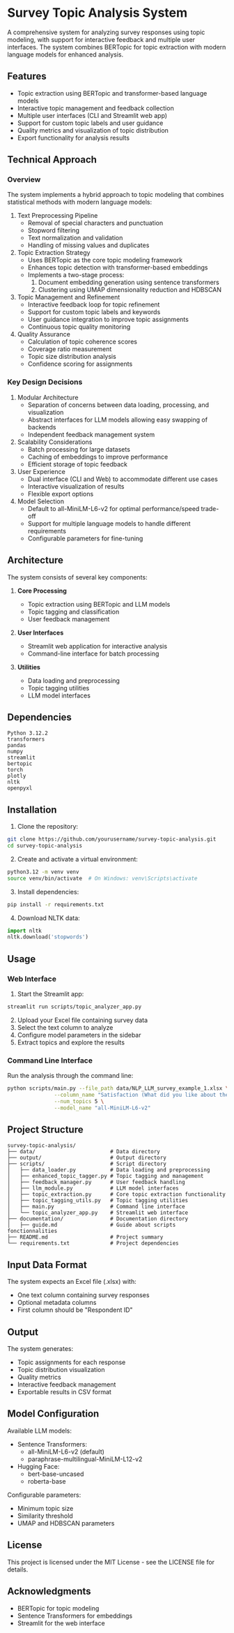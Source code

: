 # Survey Topic Analysis System

A comprehensive system for analyzing survey responses using topic modeling, with support for interactive feedback and multiple user interfaces. The system combines BERTopic for topic extraction with modern language models for enhanced analysis.

## Features

- Topic extraction using BERTopic and transformer-based language models
- Interactive topic management and feedback collection
- Multiple user interfaces (CLI and Streamlit web app)
- Support for custom topic labels and user guidance
- Quality metrics and visualization of topic distribution
- Export functionality for analysis results

## Technical Approach

### Overview

The system implements a hybrid approach to topic modeling that combines statistical methods with modern language models:

1. Text Preprocessing Pipeline
   - Removal of special characters and punctuation
   - Stopword filtering
   - Text normalization and validation
   - Handling of missing values and duplicates
2. Topic Extraction Strategy
   - Uses BERTopic as the core topic modeling framework
   - Enhances topic detection with transformer-based embeddings
   - Implements a two-stage process:
     1. Document embedding generation using sentence transformers
     2. Clustering using UMAP dimensionality reduction and HDBSCAN
3. Topic Management and Refinement
   - Interactive feedback loop for topic refinement
   - Support for custom topic labels and keywords
   - User guidance integration to improve topic assignments
   - Continuous topic quality monitoring
4. Quality Assurance
   - Calculation of topic coherence scores
   - Coverage ratio measurement
   - Topic size distribution analysis
   - Confidence scoring for assignments

### Key Design Decisions

1. Modular Architecture
   - Separation of concerns between data loading, processing, and visualization
   - Abstract interfaces for LLM models allowing easy swapping of backends
   - Independent feedback management system
2. Scalability Considerations
   - Batch processing for large datasets
   - Caching of embeddings to improve performance
   - Efficient storage of topic feedback
3. User Experience
   - Dual interface (CLI and Web) to accommodate different use cases
   - Interactive visualization of results
   - Flexible export options
4. Model Selection
   - Default to all-MiniLM-L6-v2 for optimal performance/speed trade-off
   - Support for multiple language models to handle different requirements
   - Configurable parameters for fine-tuning

## Architecture

The system consists of several key components:

1. **Core Processing**
   - Topic extraction using BERTopic and LLM models
   - Topic tagging and classification
   - User feedback management

2. **User Interfaces**
   - Streamlit web application for interactive analysis
   - Command-line interface for batch processing

3. **Utilities**
   - Data loading and preprocessing
   - Topic tagging utilities
   - LLM model interfaces

## Dependencies

```plaintext
Python 3.12.2
transformers
pandas
numpy
streamlit
bertopic
torch
plotly
nltk
openpyxl
```

## Installation

1. Clone the repository:
```bash
git clone https://github.com/yourusername/survey-topic-analysis.git
cd survey-topic-analysis
```

2. Create and activate a virtual environment:
```bash
python3.12 -m venv venv
source venv/bin/activate  # On Windows: venv\Scripts\activate
```

3. Install dependencies:
```bash
pip install -r requirements.txt
```

4. Download NLTK data:
```python
import nltk
nltk.download('stopwords')
```

## Usage

### Web Interface

1. Start the Streamlit app:
```bash
streamlit run scripts/topic_analyzer_app.py
```

2. Upload your Excel file containing survey data
3. Select the text column to analyze
4. Configure model parameters in the sidebar
5. Extract topics and explore the results

### Command Line Interface

Run the analysis through the command line:
```bash
python scripts/main.py --file_path data/NLP_LLM_survey_example_1.xlsx \
               --column_name "Satisfaction (What did you like about the food/drinks?)" \
               --num_topics 5 \
               --model_name "all-MiniLM-L6-v2"
```

## Project Structure

```plaintext
survey-topic-analysis/
├── data/                        # Data directory
├── output/                      # Output directory
├── scripts/                     # Script directory
│   ├── data_loader.py           # Data loading and preprocessing
│   ├── enhanced_topic_tagger.py # Topic tagging and management
│   ├── feedback_manager.py      # User feedback handling
│   ├── llm_module.py            # LLM model interfaces
│   ├── topic_extraction.py      # Core topic extraction functionality
│   ├── topic_tagging_utils.py   # Topic tagging utilities
│   ├── main.py                  # Command line interface
│   └── topic_analyzer_app.py    # Streamlit web interface
├── documentation/               # Documentation directory
│   ├── guide.md				 # Guide about scripts fonctionnalities
├── README.md					 # Project summary
└── requirements.txt             # Project dependencies
```

## Input Data Format

The system expects an Excel file (.xlsx) with:
- One text column containing survey responses
- Optional metadata columns
- First column should be "Respondent ID"

## Output

The system generates:
- Topic assignments for each response
- Topic distribution visualization
- Quality metrics
- Interactive feedback management
- Exportable results in CSV format

## Model Configuration

Available LLM models:
- Sentence Transformers:
  - all-MiniLM-L6-v2 (default)
  - paraphrase-multilingual-MiniLM-L12-v2
- Hugging Face:
  - bert-base-uncased
  - roberta-base

Configurable parameters:
- Minimum topic size
- Similarity threshold
- UMAP and HDBSCAN parameters

## License

This project is licensed under the MIT License - see the LICENSE file for details.

## Acknowledgments

- BERTopic for topic modeling
- Sentence Transformers for embeddings
- Streamlit for the web interface
